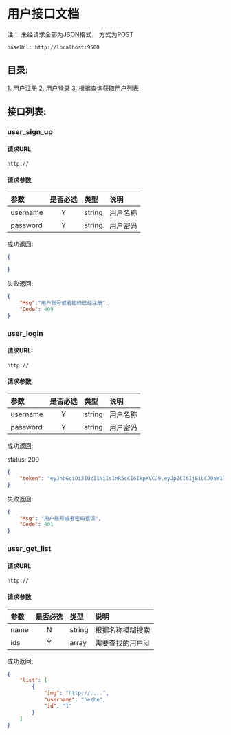 # 用户接口文档

注： 未经请求全部为JSON格式， 方式为POST

```
baseUrl: http://localhost:9500
```

## 目录:

[1. 用户注册](#user_sign_up)
[2. 用户登录](#user_login)
[3. 根据查询获取用户列表](#user_get_list)



## 接口列表:

### user_sign_up

#### 请求URL:

```
http://
```

#### 请求参数

|参数|是否必选|类型|说明|
|:-----|:-------:|:-----|:-----|
|username      |Y       |string  |用户名称
|password      |Y       |string  |用户密码


成功返回:

```json
{

}
```

失败返回: 

```json
{
    "Msg":"用户账号或者密码已经注册",
    "Code": 409
}
```


### user_login

#### 请求URL:

```
http://
```

#### 请求参数

|参数|是否必选|类型|说明|
|:-----|:-------:|:-----|:-----|
|username      |Y       |string  |用户名称
|password      |Y       |string  |用户密码


成功返回:

status: 200

```json
{
    "token": "eyJhbGciOiJIUzI1NiIsInR5cCI6IkpXVCJ9.eyJpZCI6IjEiLCJ0aW1lc3RhbXAiOjEyMzQ1LCJ1c2VybmFtZSI6Im5lemhhIn0.xHGOIRzIylTLWx-ceTa6UMsw4uO-kQk4asfZoT0XKms"
}
```

失败返回: 

```json
{
    "Msg": "用户账号或者密码错误",
    "Code": 401
}
```


### user_get_list

#### 请求URL:

```
http://
```

#### 请求参数

|参数|是否必选|类型|说明|
|:-----|:-------:|:-----|:-----|
|name      |N      |string  |根据名称模糊搜索
|ids      |Y       |array  |需要查找的用户id


成功返回:

```json
{
    "list": [
        {
            "img": "http://....",
            "username": "nezhe",
            "id": "1"
        }
    ]
}
```


